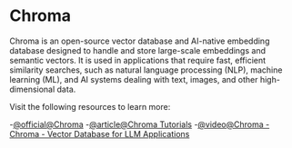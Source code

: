 # Chroma

Chroma is an open-source vector database and AI-native embedding database designed to handle and store large-scale embeddings and semantic vectors. It is used in applications that require fast, efficient similarity searches, such as natural language processing (NLP), machine learning (ML), and AI systems dealing with text, images, and other high-dimensional data.

Visit the following resources to learn more:

-[@official@Chroma](https://www.trychroma.com/)
-[@article@Chroma Tutorials](https://lablab.ai/tech/chroma)
-[@video@Chroma - Chroma - Vector Database for LLM Applications](https://youtu.be/Qs_y0lTJAp0?si=Z2-eSmhf6PKrEKCW)
